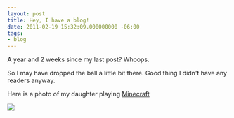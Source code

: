 ```yaml
---
layout: post
title: Hey, I have a blog!
date: 2011-02-19 15:32:09.000000000 -06:00
tags:
- blog
---
```

A year and 2 weeks since my last post? Whoops.

So I may have dropped the ball a little bit there. Good thing I didn't have any readers anyway.

Here is a photo of my daughter playing <a href="http://www.minecraft.net">Minecraft</a>

<img src="/uploads/2011/02/dani_minecraft1.jpg" />